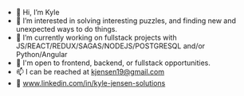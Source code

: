 - 👋 Hi, I’m Kyle
- 👀 I’m interested in solving interesting puzzles, and finding new and unexpected ways to do things.
- 🌱 I’m currently working on fullstack projects with JS/REACT/REDUX/SAGAS/NODEJS/POSTGRESQL and/or Python/Angular
- 💞️ I'm open to frontend, backend, or fullstack opportunities. 
- 📫 I can be reached at kjensen19@gmail.com
- 💾 www.linkedin.com/in/kyle-jensen-solutions

<!---
kjensen19/kjensen19 is a ✨ special ✨ repository because its `README.md` (this file) appears on your GitHub profile.
You can click the Preview link to take a look at your changes.
--->

